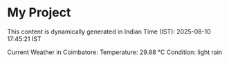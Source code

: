 # My Project

This content is dynamically generated in Indian Time (IST): 2025-08-10 17:45:21 IST


Current Weather in Coimbatore:
Temperature: 29.88 °C
Condition: light rain
